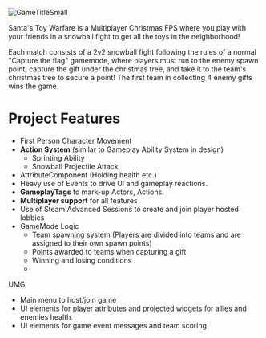 ![GameTitleSmall](https://github.com/SSejuru/SantasToyWarfare/assets/97358860/c443ab9c-6273-491b-a495-8954e0aec13e)

Santa's Toy Warfare is a Multiplayer Christmas FPS where you play with your friends in a snowball fight to get all the toys in the neighborhood!

Each match consists of a 2v2 snowball fight following the rules of a normal "Capture the flag" gamemode, where players must run to the enemy spawn point, capture the gift under the christmas tree, and take it to the team's christmas tree to secure a point! The first team in collecting 4 enemy gifts wins the game.

# Project Features
- First Person Character Movement
- **Action System** (similar to Gameplay Ability System in design)
  - Sprinting Ability 
  - Snowball Projectile Attack
- AttributeComponent (Holding health etc.)
- Heavy use of Events to drive UI and gameplay reactions.
- **GameplayTags** to mark-up Actors, Actions.
- **Multiplayer support** for all features
- Use of Steam Advanced Sessions to create and join player hosted lobbies
- GameMode Logic
  - Team spawning system (Players are divided into teams and are assigned to their own spawn points)
  - Points awarded to teams when capturing a gift
  - Winning and losing conditions
  - 
UMG
- Main menu to host/join game
- UI elements for player attributes and projected widgets for allies and enemies health.
- UI elements for game event messages and team scoring
